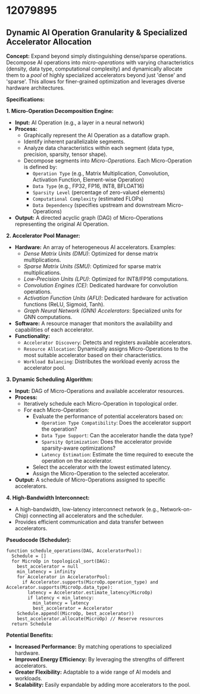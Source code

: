 # 12079895

## Dynamic AI Operation Granularity & Specialized Accelerator Allocation

**Concept:** Expand beyond simply distinguishing dense/sparse operations. Decompose AI operations into *micro-operations* with varying characteristics (density, data type, computational complexity) and dynamically allocate them to a *pool* of highly specialized accelerators beyond just 'dense' and 'sparse'. This allows for finer-grained optimization and leverages diverse hardware architectures.

**Specifications:**

**1. Micro-Operation Decomposition Engine:**

*   **Input:** AI Operation (e.g., a layer in a neural network)
*   **Process:**
    *   Graphically represent the AI Operation as a dataflow graph.
    *   Identify inherent parallelizable segments.
    *   Analyze data characteristics within each segment (data type, precision, sparsity, tensor shape).
    *   Decompose segments into *Micro-Operations*. Each Micro-Operation is defined by:
        *   `Operation Type` (e.g., Matrix Multiplication, Convolution, Activation Function, Element-wise Operation)
        *   `Data Type` (e.g., FP32, FP16, INT8, BFLOAT16)
        *   `Sparsity Level` (percentage of zero-valued elements)
        *   `Computational Complexity` (estimated FLOPs)
        *   `Data Dependency` (specifies upstream and downstream Micro-Operations)
*   **Output:** A directed acyclic graph (DAG) of Micro-Operations representing the original AI Operation.

**2. Accelerator Pool Manager:**

*   **Hardware:** An array of heterogeneous AI accelerators. Examples:
    *   *Dense Matrix Units (DMU)*: Optimized for dense matrix multiplications.
    *   *Sparse Matrix Units (SMU)*: Optimized for sparse matrix multiplications.
    *   *Low-Precision Units (LPU)*: Optimized for INT8/FP16 computations.
    *   *Convolution Engines (CE)*: Dedicated hardware for convolution operations.
    *   *Activation Function Units (AFU)*: Dedicated hardware for activation functions (ReLU, Sigmoid, Tanh).
    *   *Graph Neural Network (GNN) Accelerators*: Specialized units for GNN computations.
*   **Software:** A resource manager that monitors the availability and capabilities of each accelerator.
*   **Functionality:**
    *   `Accelerator Discovery`: Detects and registers available accelerators.
    *   `Resource Allocation`: Dynamically assigns Micro-Operations to the most suitable accelerator based on their characteristics.
    *   `Workload Balancing`: Distributes the workload evenly across the accelerator pool.

**3. Dynamic Scheduling Algorithm:**

*   **Input:** DAG of Micro-Operations and available accelerator resources.
*   **Process:**
    *   Iteratively schedule each Micro-Operation in topological order.
    *   For each Micro-Operation:
        *   Evaluate the performance of potential accelerators based on:
            *   `Operation Type Compatibility`: Does the accelerator support the operation?
            *   `Data Type Support`: Can the accelerator handle the data type?
            *   `Sparsity Optimization`: Does the accelerator provide sparsity-aware optimizations?
            *   `Latency Estimation`: Estimate the time required to execute the operation on the accelerator.
        *   Select the accelerator with the lowest estimated latency.
        *   Assign the Micro-Operation to the selected accelerator.
*   **Output:** A schedule of Micro-Operations assigned to specific accelerators.

**4. High-Bandwidth Interconnect:**

*   A high-bandwidth, low-latency interconnect network (e.g., Network-on-Chip) connecting all accelerators and the scheduler.
*   Provides efficient communication and data transfer between accelerators.

**Pseudocode (Scheduler):**

```
function schedule_operations(DAG, AcceleratorPool):
  Schedule = []
  for MicroOp in topological_sort(DAG):
    best_accelerator = null
    min_latency = infinity
    for Accelerator in AcceleratorPool:
      if Accelerator.supports(MicroOp.operation_type) and Accelerator.supports(MicroOp.data_type):
        latency = Accelerator.estimate_latency(MicroOp)
        if latency < min_latency:
          min_latency = latency
          best_accelerator = Accelerator
    Schedule.append((MicroOp, best_accelerator))
    best_accelerator.allocate(MicroOp) // Reserve resources
  return Schedule
```

**Potential Benefits:**

*   **Increased Performance:** By matching operations to specialized hardware.
*   **Improved Energy Efficiency:** By leveraging the strengths of different accelerators.
*   **Greater Flexibility:** Adaptable to a wide range of AI models and workloads.
*   **Scalability:** Easily expandable by adding more accelerators to the pool.